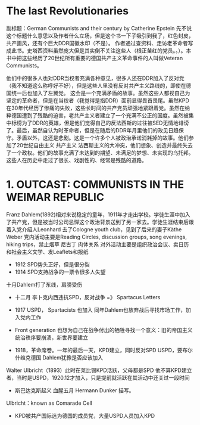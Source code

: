 # The last Revolutionaries
副标题：German Communists and their century
by Catherine Epstein
先不说这个标题什么意思以及作者什么立场，但是这个书一下子吸引到我了，红色封皮，共产画风，还有个巨大DDR国徽水印（不是）。
作者通过查资料、走访老革命者写成此书。史塔西资料虽然庞大但是其实倒不关注这些人（根正苗红的党员。。）。本书中把这些经历了20世纪所有重要的德国共产主义革命事件的人叫做Veteran Communists。

他们中的很多人也对DDR当权者充满各种意见，很多人还在DDR加入了反对党（我不知道这么称呼好不好），但是这些人里没有反对共产主义路线的，即使在德国统一后也加入了左翼党。
这会是一个充满矛盾的故事。虽然这些人都视自己为坚定的革命者，但是在当权者（我觉得是指DDR）面前显得畏首畏尾。虽然KPD在30年代经历了惨痛的失败，这些长时间的共产党员顽强地紧跟着党。虽然在纳粹德国遭到了残酷的迫害，老共产主义者建立了一个充满不公正的国度。虽然被集中标榜为了DDR的英雄，但是他们觉得自己的反法西斯的过往被SED无情地诽谤了。最后，虽然自认为时革命者，但是在随后的DDR年月里他们的政见日趋保守。矛盾以外，这还是悲剧。这是一个许多个人被政治承诺消耗掉的故事。他们参加了20世纪自由主义 共产主义 法西斯主义的大冲突，他们想象、创造并最终失去了一个政权。他们的故事充满了未达到的期望、未满足的梦想、未实现的乌托邦。这些人在历史中走过了很长、戏剧性的、经常是残酷的道路。


# 1. OUTCAST: COMMUNISTS IN THE WEIMAR REPUBLIC
Franz Dahlem(1892)相对来说稳定的童年，1911年才走出学校。学徒生涯中加入了共产党，但是被当时公司忌惮这个政治背景送到了另一家去。学徒生涯结束后跟着入党介绍人Leonhard 去了Cologne youth club，见到了后来的妻子Käthe Weber
党内活动主要是Reading Circles, discussion groups, song evenings, hiking trips，禁止烟草 尼古丁 肉体关系
对外活动主要是组织政治会议、卖日历和社会主义文学、发Leaflets和报纸

- 1912 SPD势头正好，但是很分裂
- 1914 SPD支持战争的一票令很多人失望

十月Dahlem打了东线，肩膀受伤

- 十二月 李卜克内西违抗SPD，反对战争 =》 Spartacus Letters
- 1917 USPD， Spartacists 也加入
同年Dahlem也放弃战后寻找市场工作，加入党内工作

- Front generation 也想为自己在战争付出的牺牲寻找一个意义：旧的帝国主义统治秩序要崩溃，新世界要建立
- 1918，革命席卷。一年的最后一天，KPD建立，同时反对SPD USPD，要布尔什维克德国
Dahlem犹豫是否应该加入

Walter Ulbricht（1893）此时在莱比锡KPD活跃，父母都是SPD
他不算KPD建立者，当时是USPD，1920.12才加入，只是提前就活跃在其活动中还关过一段时间

- 斯巴达克斯起义  血腥五月
Hermann Dunker 描写。

Ulbricht：known as Comarade Cell

- KPD被共产国际选为德国的成员党，大量USPD人员加入KPD

